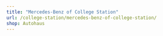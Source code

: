```yaml
---
title: "Mercedes-Benz of College Station"
url: /college-station/mercedes-benz-of-college-station/
shop: Autohaus
---
```


